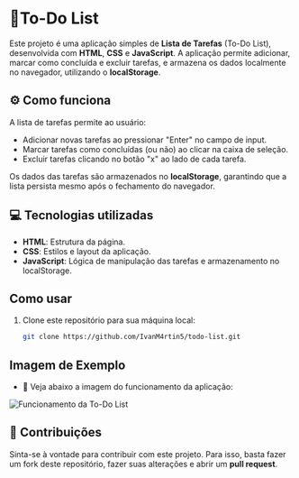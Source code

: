 # 📝To-Do List

Este projeto é uma aplicação simples de **Lista de Tarefas** (To-Do List), desenvolvida com **HTML**, **CSS** e **JavaScript**. A aplicação permite adicionar, marcar como concluída e excluir tarefas, e armazena os dados localmente no navegador, utilizando o **localStorage**.

## ⚙️ Como funciona

A lista de tarefas permite ao usuário:

- Adicionar novas tarefas ao pressionar "Enter" no campo de input.
- Marcar tarefas como concluídas (ou não) ao clicar na caixa de seleção.
- Excluir tarefas clicando no botão "x" ao lado de cada tarefa.

Os dados das tarefas são armazenados no **localStorage**, garantindo que a lista persista mesmo após o fechamento do navegador.

## 💻 Tecnologias utilizadas

- **HTML**: Estrutura da página.
- **CSS**: Estilos e layout da aplicação.
- **JavaScript**: Lógica de manipulação das tarefas e armazenamento no localStorage.

## Como usar

1. Clone este repositório para sua máquina local:
   ```bash
   git clone https://github.com/IvanM4rtin5/todo-list.git
## Imagem de Exemplo
- 📸 Veja abaixo a imagem do funcionamento da aplicação:


![Funcionamento da To-Do List](https://github.com/IvanM4rtin5/To-do-List/blob/main/Lista/imagen/LISTA%20DE%20TAREFAS%20-%20Google%20Chrome%2002_02_2025%2014_40_41.png)

## 🤝 Contribuições

Sinta-se à vontade para contribuir com este projeto. Para isso, basta fazer um fork deste repositório, fazer suas alterações e abrir um **pull request**.
